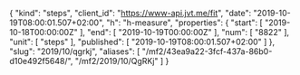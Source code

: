 {
  "kind": "steps",
  "client_id": "https://www-api.jvt.me/fit",
  "date": "2019-10-19T08:00:01.507+02:00",
  "h": "h-measure",
  "properties": {
    "start": [
      "2019-10-18T00:00:00Z"
    ],
    "end": [
      "2019-10-19T00:00:00Z"
    ],
    "num": [
      "8822"
    ],
    "unit": [
      "steps"
    ],
    "published": [
      "2019-10-19T08:00:01.507+02:00"
    ]
  },
  "slug": "2019/10/qgrkj",
  "aliases": [
    "/mf2/43ea9a22-3fcf-437a-86b0-d10e492f5648/",
    "/mf2/2019/10/QgRKj"
  ]
}
